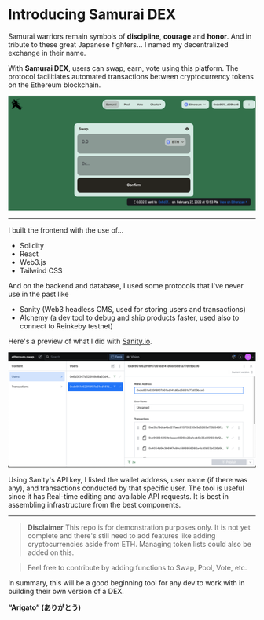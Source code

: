 # Introducing Samurai DEX

Samurai warriors remain symbols of **discipline**, **courage** and **honor**. And in tribute to these great Japanese fighters... I named my decentralized exchange in their name.

With **Samurai DEX**, users can swap, earn, vote using this platform.
The protocol facilitiates automated transactions between cryptocurrency tokens on the Ethereum blockchain.


![DEX-screenshot](/DEX3.png)


------------------------------------------------------------------------------------------------------------------------

I built the frontend with the use of...

* Solidity
* React
* Web3.js
* Tailwind CSS

And on the backend and database, I used some protocols that I've never use in the past like

* Sanity (Web3 headless CMS, used for storing users and transactions) 
* Alchemy (a dev tool to debug and ship products faster, used also to connect to Reinkeby testnet)


Here's a preview of what I did with [Sanity.io](https://www.sanity.io/). 


![Sanity-users](/DEX2.png)

Using Sanity's API key, I listed the wallet address, user name (if there was any), and transactions conducted by that specific user.
The tool is useful since it has Real-time editing and available API requests. It is best in assembling infrastructure from the best components.

-------------------------------------------------------------------

> **Disclaimer**
> This repo is for demonstration purposes only. It is not yet complete and there's still need to add features like adding cryptocurrencies aside from ETH. 
> Managing token lists could also be added on this.

> Feel free to contribute by adding functions to Swap, Pool, Vote, etc.

In summary, this will be a good beginning tool for any  dev to work with in building their own version of a DEX.

**“Arigato” (ありがとう)**


